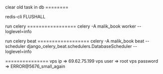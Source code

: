 clear old task in db ======== 

redis-cli FLUSHALL

run celery =================
celery -A malik_book worker --loglevel=info

run celery beat ==================
celery -A malik_book beat --scheduler django_celery_beat.schedulers.DatabaseScheduler --loglevel=info







===============
vps ip => 69.62.75.199
vps user => root
vps password =>  ERROR@5676_small_again

